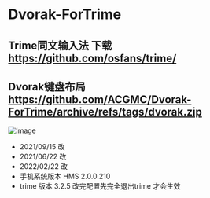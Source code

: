 # Dvorak-ForTrime

## Trime同文输入法  下载     https://github.com/osfans/trime/


## Dvorak键盘布局     https://github.com/ACGMC/Dvorak-ForTrime/archive/refs/tags/dvorak.zip


![image](https://user-images.githubusercontent.com/38478564/155053420-78dd237c-2b83-4327-b3d5-4518a5d76176.png)



- 2021/09/15 改
- 2021/06/22 改
- 2022/02/22 改
- 手机系统版本  HMS 2.0.0.210
- trime 版本 3.2.5 改完配置先完全退出trime 才会生效
